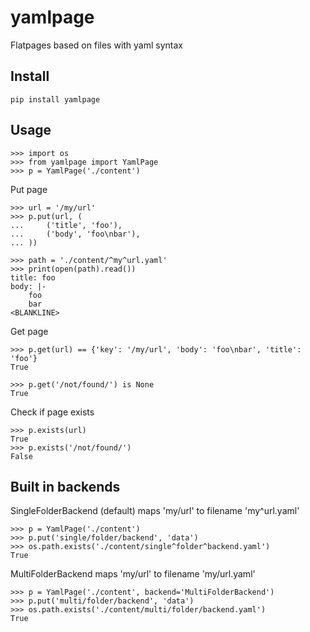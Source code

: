 yamlpage
========
Flatpages based on files with yaml syntax

Install
-------
    pip install yamlpage

Usage
-----
    >>> import os
    >>> from yamlpage import YamlPage
    >>> p = YamlPage('./content')


Put page

    >>> url = '/my/url'
    >>> p.put(url, (
    ...     ('title', 'foo'),
    ...     ('body', 'foo\nbar'),
    ... ))

    >>> path = './content/^my^url.yaml'
    >>> print(open(path).read())
    title: foo
    body: |-
        foo
        bar
    <BLANKLINE>


Get page

    >>> p.get(url) == {'key': '/my/url', 'body': 'foo\nbar', 'title': 'foo'}
    True

    >>> p.get('/not/found/') is None
    True

Check if page exists

    >>> p.exists(url)
    True
    >>> p.exists('/not/found/')
    False


Built in backends
-----------------
SingleFolderBackend (default) maps 'my/url' to filename 'my^url.yaml'

    >>> p = YamlPage('./content')
    >>> p.put('single/folder/backend', 'data')
    >>> os.path.exists('./content/single^folder^backend.yaml')
    True

MultiFolderBackend maps 'my/url' to filename 'my/url.yaml'

    >>> p = YamlPage('./content', backend='MultiFolderBackend')
    >>> p.put('multi/folder/backend', 'data')
    >>> os.path.exists('./content/multi/folder/backend.yaml')
    True